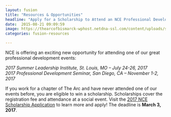 ```yaml
---
layout: fusion
title: "Resources & Opportunities"
headline: "Apply for a Scholarship to Attend an NCE Professional Development Event!"
date:  2015-08-21 09:09:59
image: https://thearcofbismarck-wphost.netdna-ssl.com/content/uploads/sites/4/2015/10/CarDonaton_Button_chapters.jpg
categories: fusion-resources

---
```

<p>NCE is offering an exciting new opportunity for attending one of our great professional development events:</p>
<p><em>2017 Summer Leadership Institute, St. Louis, MO – July 24-26, 2017<br />
2017 Professional Development Seminar, San Diego, CA – November 1-2, 2017</em></p>
<p>If you work for a chapter of The Arc and have never attended one of our events before, you are eligible to win a scholarship. Scholarships cover the registration fee and attendance at a social event. Visit the <a href="https://fs16.formsite.com/u024508129ncearc/form261/index.html?1484843450553">2017 NCE Scholarship Application</a> to learn more and apply! The deadline is <strong>March 3, 2017</strong>.</p>